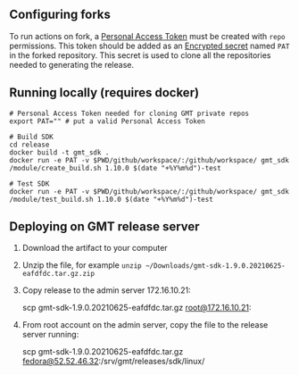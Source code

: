 Configuring forks
-----------------

To run actions on fork, a [Personal Access Token](https://docs.github.com/en/github/authenticating-to-github/keeping-your-account-and-data-secure/creating-a-personal-access-token) 
must be created with `repo` permissions. This token should be added as an [Encrypted secret](https://docs.github.com/en/actions/reference/encrypted-secrets)
named `PAT` in the forked repository. This secret is used to clone all the repositories needed to generating the 
release.  

Running locally (requires docker)
---------------------------------
    # Personal Access Token needed for cloning GMT private repos
    export PAT="" # put a valid Personal Access Token
    
    # Build SDK
    cd release
    docker build -t gmt_sdk .
    docker run -e PAT -v $PWD/github/workspace/:/github/workspace/ gmt_sdk /module/create_build.sh 1.10.0 $(date "+%Y%m%d")-test
    
    # Test SDK
    docker run -e PAT -v $PWD/github/workspace/:/github/workspace/ gmt_sdk /module/test_build.sh 1.10.0 $(date "+%Y%m%d")-test
    
Deploying on GMT release server
-------------------------------

1. Download the artifact to your computer

2. Unzip the file, for example `unzip ~/Downloads/gmt-sdk-1.9.0.20210625-eafdfdc.tar.gz.zip`

3. Copy release to the admin server 172.16.10.21:


    scp gmt-sdk-1.9.0.20210625-eafdfdc.tar.gz root@172.16.10.21:

2. From root account on the admin server, copy the file to the release server running:


    scp gmt-sdk-1.9.0.20210625-eafdfdc.tar.gz fedora@52.52.46.32:/srv/gmt/releases/sdk/linux/
    
    
